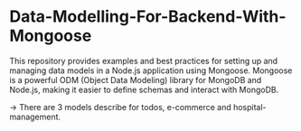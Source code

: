 # Data-Modelling-For-Backend-With-Mongoose
This repository provides examples and best practices for setting up and managing data models in a Node.js application using Mongoose. Mongoose is a powerful ODM (Object Data Modeling) library for MongoDB and Node.js, making it easier to define schemas and interact with MongoDB.

-> There are 3 models describe for todos, e-commerce and hospital-management.